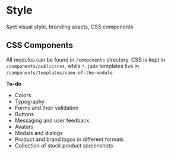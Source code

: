 # Style

&amp;yet visual style, branding assets, CSS components

## CSS Components

All modules can be found in `/components` directory. CSS is kept in `/components/public/css`, while `*.jade` templates live in `/components/templates/name-of-the-module`.

**To-do**

- Colors
- Typography
- Forms and their validation
- Buttons
- Messaging and user feedback
- Avatars
- Modals and dialogs
- Product and brand logos in different formats
- Collection of stock product screenshots
